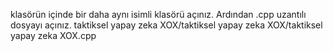 klasörün içinde bir daha aynı isimli klasörü açınız. Ardından .cpp uzantılı dosyayı açınız.
taktiksel yapay zeka XOX/taktiksel yapay zeka XOX/taktiksel yapay zeka XOX.cpp
